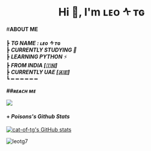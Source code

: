 <h1 align="center">Hi 👋, I'm ʟᴇᴏ ᠰ ᴛɢ</h1>

#<b>**ABOUT ME** </b>

                                                                                       
┣  ***TG NAME : ʟᴇᴏ ᠰ ᴛɢ***                                                             
┣  ***CURRENTLY STUDYING  🍫***                               
┣  ***LEARNING PYTHON*** ⚡️                            
┣ ***FROM INDIA [🇮🇳]***    
┣ ***CURRENTLY UAE [🇦🇪]***          
┗ ━ ━ ━ ━ ━ ━ 


<b><i>##ʀᴇᴀᴄʜ ᴍᴇ</i></b>




<p align="left">  
  <a href="https://t.me/Leotg_10">
    <img src="https://img.shields.io/badge/%20%F0%9F%92%99-Telegram-blue?style=for-the-badge"/>
  </a>

 
#### + _Poisons's Github Stats_
 
[![cat-of-tg's GitHub stats](https://github-readme-stats.vercel.app/api?username=ilashlm10&theme=dracula&show_icons=true&hide_border=true&include_all_commits=true&hide_rank=false&line_height=25&hide_title=true)](https://github.com/Hdhshsjsjsj/github-readme-stats)

<p><img align="center" src="https://github-readme-streak-stats.herokuapp.com/?user=leotg7&" alt="leotg7" /></p>

